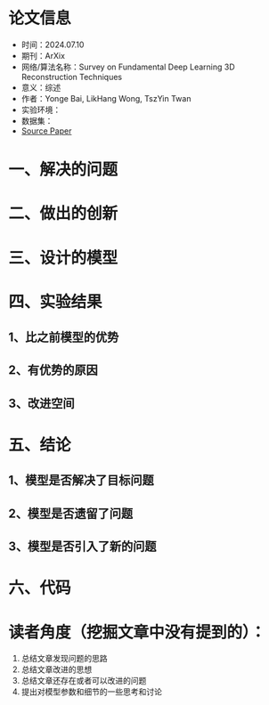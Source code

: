 # 论文信息
- 时间：2024.07.10
- 期刊：ArXix
- 网络/算法名称：Survey on Fundamental Deep Learning 3D Reconstruction Techniques
- 意义：综述
- 作者：Yonge Bai, LikHang Wong, TszYin Twan
- 实验环境：
- 数据集：
- [Source Paper](../papers/Survey%20on%20Fundamental%20Deep%20Learning%203D%20Reconstruction%20Techniques.pdf)

# 一、解决的问题

# 二、做出的创新

# 三、设计的模型

# 四、实验结果

## 1、比之前模型的优势

## 2、有优势的原因

## 3、改进空间

# 五、结论

## 1、模型是否解决了目标问题

## 2、模型是否遗留了问题

## 3、模型是否引入了新的问题

# 六、代码

# 读者角度（挖掘文章中没有提到的）：
1. 总结文章发现问题的思路
2. 总结文章改进的思想
3. 总结文章还存在或者可以改进的问题
4. 提出对模型参数和细节的一些思考和讨论
